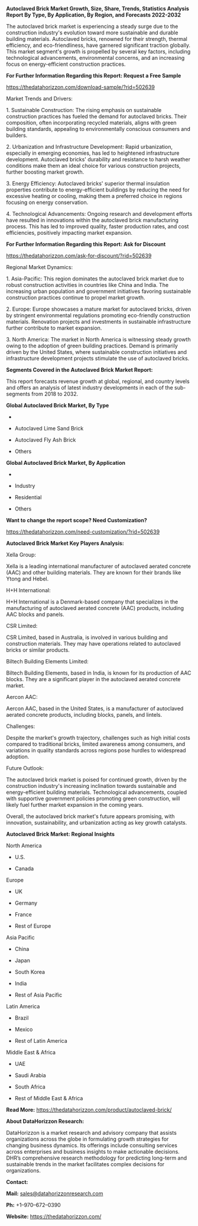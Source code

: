 **Autoclaved Brick Market Growth, Size, Share, Trends, Statistics
Analysis Report By Type, By Application, By Region, and Forecasts
2022-2032**

The autoclaved brick market is experiencing a steady surge due to the
construction industry's evolution toward more sustainable and durable
building materials. Autoclaved bricks, renowned for their strength,
thermal efficiency, and eco-friendliness, have garnered significant
traction globally. This market segment's growth is propelled by several
key factors, including technological advancements, environmental
concerns, and an increasing focus on energy-efficient construction
practices.

**For Further Information Regarding this Report: Request a Free Sample**

<https://thedatahorizzon.com/download-sample/?rid=502639>

Market Trends and Drivers:

1\. Sustainable Construction: The rising emphasis on sustainable
construction practices has fueled the demand for autoclaved bricks.
Their composition, often incorporating recycled materials, aligns with
green building standards, appealing to environmentally conscious
consumers and builders.

2\. Urbanization and Infrastructure Development: Rapid urbanization,
especially in emerging economies, has led to heightened infrastructure
development. Autoclaved bricks' durability and resistance to harsh
weather conditions make them an ideal choice for various construction
projects, further boosting market growth.

3\. Energy Efficiency: Autoclaved bricks' superior thermal insulation
properties contribute to energy-efficient buildings by reducing the need
for excessive heating or cooling, making them a preferred choice in
regions focusing on energy conservation.

4\. Technological Advancements: Ongoing research and development efforts
have resulted in innovations within the autoclaved brick manufacturing
process. This has led to improved quality, faster production rates, and
cost efficiencies, positively impacting market expansion.

**For Further Information Regarding this Report: Ask for Discount**

<https://thedatahorizzon.com/ask-for-discount/?rid=502639>

Regional Market Dynamics:

1\. Asia-Pacific: This region dominates the autoclaved brick market due
to robust construction activities in countries like China and India. The
increasing urban population and government initiatives favoring
sustainable construction practices continue to propel market growth.

2\. Europe: Europe showcases a mature market for autoclaved bricks,
driven by stringent environmental regulations promoting eco-friendly
construction materials. Renovation projects and investments in
sustainable infrastructure further contribute to market expansion.

3\. North America: The market in North America is witnessing steady
growth owing to the adoption of green building practices. Demand is
primarily driven by the United States, where sustainable construction
initiatives and infrastructure development projects stimulate the use of
autoclaved bricks.

**Segments Covered in the Autoclaved Brick Market Report:**

This report forecasts revenue growth at global, regional, and country
levels and offers an analysis of latest industry developments in each of
the sub-segments from 2018 to 2032.

**Global Autoclaved Brick Market, By Type**

-   

-   Autoclaved Lime Sand Brick

-   Autoclaved Fly Ash Brick

-   Others

**Global Autoclaved Brick Market, By Application**

-   

-   Industry

-   Residential

-   Others

**Want to change the report scope? Need Customization?**

<https://thedatahorizzon.com/need-customization/?rid=502639>

**Autoclaved Brick Market Key Players Analysis:**

Xella Group:

Xella is a leading international manufacturer of autoclaved aerated
concrete (AAC) and other building materials. They are known for their
brands like Ytong and Hebel.

H+H International:

H+H International is a Denmark-based company that specializes in the
manufacturing of autoclaved aerated concrete (AAC) products, including
AAC blocks and panels.

CSR Limited:

CSR Limited, based in Australia, is involved in various building and
construction materials. They may have operations related to autoclaved
bricks or similar products.

Biltech Building Elements Limited:

Biltech Building Elements, based in India, is known for its production
of AAC blocks. They are a significant player in the autoclaved aerated
concrete market.

Aercon AAC:

Aercon AAC, based in the United States, is a manufacturer of autoclaved
aerated concrete products, including blocks, panels, and lintels.

Challenges:

Despite the market's growth trajectory, challenges such as high initial
costs compared to traditional bricks, limited awareness among consumers,
and variations in quality standards across regions pose hurdles to
widespread adoption.

Future Outlook:

The autoclaved brick market is poised for continued growth, driven by
the construction industry's increasing inclination towards sustainable
and energy-efficient building materials. Technological advancements,
coupled with supportive government policies promoting green
construction, will likely fuel further market expansion in the coming
years.

Overall, the autoclaved brick market's future appears promising, with
innovation, sustainability, and urbanization acting as key growth
catalysts.

**Autoclaved Brick Market: Regional Insights**

North America

-   U.S.

-   Canada

Europe

-   UK

-   Germany

-   France

-   Rest of Europe

Asia Pacific

-   China

-   Japan

-   South Korea

-   India

-   Rest of Asia Pacific

Latin America

-   Brazil

-   Mexico

-   Rest of Latin America

Middle East & Africa

-   UAE

-   Saudi Arabia

-   South Africa

-   Rest of Middle East & Africa

**Read More:** <https://thedatahorizzon.com/product/autoclaved-brick/>

**About DataHorizzon Research:**

DataHorizzon is a market research and advisory company that assists
organizations across the globe in formulating growth strategies for
changing business dynamics. Its offerings include consulting services
across enterprises and business insights to make actionable decisions.
DHR’s comprehensive research methodology for predicting long-term and
sustainable trends in the market facilitates complex decisions for
organizations.

**Contact:**

**Mail:** <sales@datahorizzonresearch.com>

**Ph:** +1–970–672–0390

**Website:** <https://thedatahorizzon.com/>
